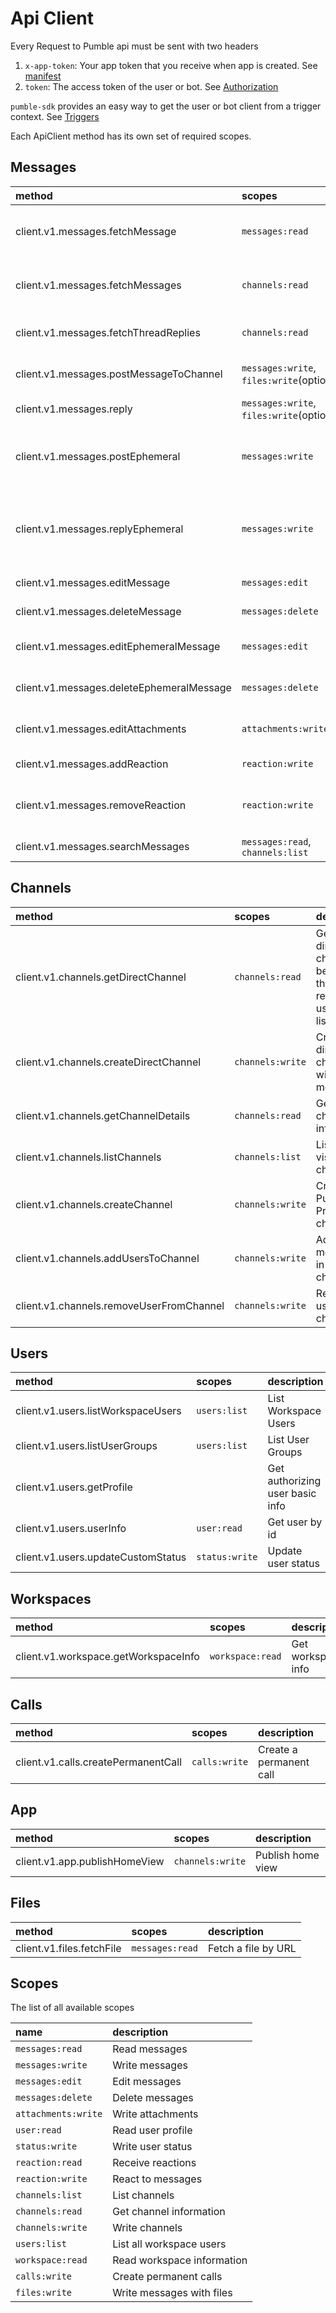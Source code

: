 # Api Client

Every Request to Pumble api must be sent with two headers

1. `x-app-token`:  Your app token that you receive when app is created. See [manifest](/manifest)
2. `token`: The access token of the user or bot. See [Authorization](/advanced-concepts#authorization)

`pumble-sdk` provides an easy way to get the user or bot client from a trigger context. See [Triggers](/triggers-reference)

Each ApiClient method has its own set of required scopes.

## Messages
| method                                    | scopes                                     | description                                                      |
|:------------------------------------------|:-------------------------------------------|:-----------------------------------------------------------------|
| client.v1.messages.fetchMessage           | `messages:read`                            | Get message by id and channel id                                 |
| client.v1.messages.fetchMessages          | `channels:read`                            | Paginate through channel messages                                |
| client.v1.messages.fetchThreadReplies     | `channels:read`                            | Fetch thread messages                                            |
| client.v1.messages.postMessageToChannel   | `messages:write`, `files:write`(optional)  | Post a message to a channel                                      |
| client.v1.messages.reply                  | `messages:write`, `files:write`(optional)  | Reply in a thread                                                |
| client.v1.messages.postEphemeral          | `messages:write`                           | Send an ephemeral message to a user or list of users             |
| client.v1.messages.replyEphemeral         | `messages:write`                           | Send an ephemeral message to a user or list of users in a thread |
| client.v1.messages.editMessage            | `messages:edit`                            | Edit a message                                                   |
| client.v1.messages.deleteMessage          | `messages:delete`                          | Delete a message                                                 |
| client.v1.messages.editEphemeralMessage   | `messages:edit`                            | Edit an ephemeral message                                        |
| client.v1.messages.deleteEphemeralMessage | `messages:delete`                          | Delete an ephemeral message                                      |
| client.v1.messages.editAttachments        | `attachments:write`                        | Edit a message attachment                                        |
| client.v1.messages.addReaction            | `reaction:write`                           | React to a message                                               |
| client.v1.messages.removeReaction         | `reaction:write`                           | Remove reaction from a message                                   |
| client.v1.messages.searchMessages         | `messages:read`, `channels:list`           | Search messages                                                  |

## Channels
| method                                   | scopes           | description                                                             |
|:-----------------------------------------|:-----------------|:------------------------------------------------------------------------|
| client.v1.channels.getDirectChannel      | `channels:read`  | Get the direct channels between the requesting user and a list of users |
| client.v1.channels.createDirectChannel   | `channels:write` | Create a direct channel with one or more users                          |
| client.v1.channels.getChannelDetails     | `channels:read`  | Get channel info by id                                                  |
| client.v1.channels.listChannels          | `channels:list`  | List user visible channels                                              |
| client.v1.channels.createChannel         | `channels:write` | Create a Public or Private channel                                      |
| client.v1.channels.addUsersToChannel     | `channels:write` | Add one or more users in a channel                                      |
| client.v1.channels.removeUserFromChannel | `channels:write` | Remove a user from a channel                                            |

## Users
| method                             | scopes         | description                     |
|:-----------------------------------|:---------------|:--------------------------------|
| client.v1.users.listWorkspaceUsers | `users:list`   | List Workspace Users            |
| client.v1.users.listUserGroups     | `users:list`   | List User Groups                |
| client.v1.users.getProfile         |                | Get authorizing user basic info |
| client.v1.users.userInfo           | `user:read`    | Get user by id                  |
| client.v1.users.updateCustomStatus | `status:write` | Update user status              |

## Workspaces
| method                               | scopes           | description        |
|:-------------------------------------|:-----------------|:-------------------|
| client.v1.workspace.getWorkspaceInfo | `workspace:read` | Get workspace info |

## Calls
| method                              | scopes        | description             |
|:------------------------------------|:--------------|:------------------------|
| client.v1.calls.createPermanentCall | `calls:write` | Create a permanent call |

## App
| method                        | scopes           | description       |
|:------------------------------|:-----------------|:------------------|
| client.v1.app.publishHomeView | `channels:write` | Publish home view |

## Files
| method                    | scopes          | description         |
|:--------------------------|:----------------|:--------------------|
| client.v1.files.fetchFile | `messages:read` | Fetch a file by URL |

## Scopes

The list of all available scopes

| name                | description                 |
|:--------------------|:----------------------------|
| `messages:read`     | Read messages               |
| `messages:write`    | Write messages              |
| `messages:edit`     | Edit messages               |
| `messages:delete`   | Delete messages             |
| `attachments:write` | Write attachments           |
| `user:read`         | Read user profile           |
| `status:write`      | Write user status           |
| `reaction:read`     | Receive reactions           |
| `reaction:write`    | React to messages           |
| `channels:list`     | List channels               |
| `channels:read`     | Get channel information     |
| `channels:write`    | Write channels              |
| `users:list`        | List all workspace users    |
| `workspace:read`    | Read workspace information  |
| `calls:write`       | Create permanent calls      |
| `files:write`       | Write messages with files   |